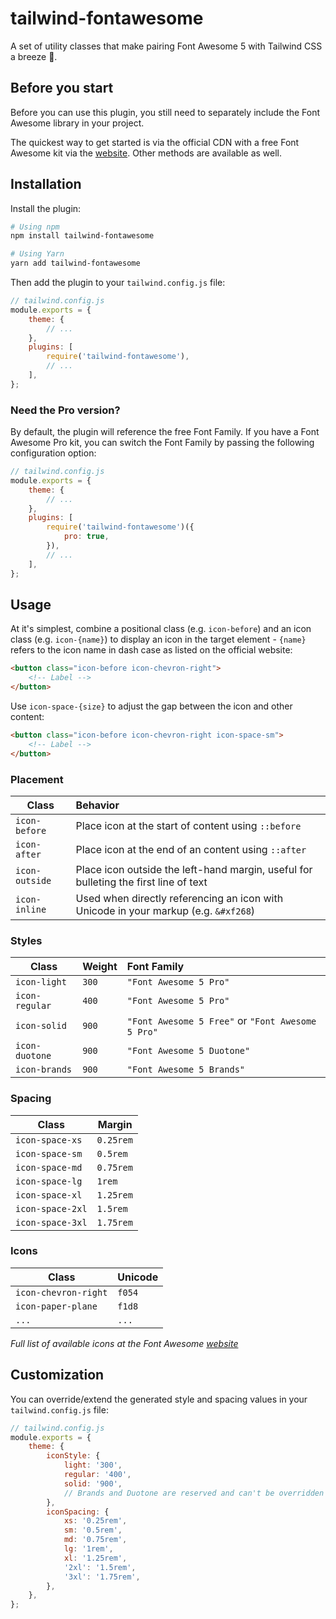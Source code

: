 # tailwind-fontawesome

A set of utility classes that make pairing Font Awesome 5 with Tailwind CSS a breeze 💨.

## Before you start

Before you can use this plugin, you still need to separately include the Font Awesome library in your project.

The quickest way to get started is via the official CDN with a free Font Awesome kit via the [website](https://fontawesome.com/start). Other methods are available as well.

## Installation

Install the plugin:

```sh
# Using npm
npm install tailwind-fontawesome

# Using Yarn
yarn add tailwind-fontawesome
```

Then add the plugin to your `tailwind.config.js` file:

```js
// tailwind.config.js
module.exports = {
    theme: {
        // ...
    },
    plugins: [
        require('tailwind-fontawesome'),
        // ...
    ],
};
```

### Need the Pro version?

By default, the plugin will reference the free Font Family. If you have a Font Awesome Pro kit, you can switch the Font Family by passing the following configuration option:

```js
// tailwind.config.js
module.exports = {
    theme: {
        // ...
    },
    plugins: [
        require('tailwind-fontawesome')({
            pro: true,
        }),
        // ...
    ],
};
```

## Usage

At it's simplest, combine a positional class (e.g. `icon-before`) and an icon class (e.g. `icon-{name}`) to display an icon in the target element - `{name}` refers to the icon name in dash case as listed on the official website:

```html
<button class="icon-before icon-chevron-right">
    <!-- Label -->
</button>
```

Use `icon-space-{size}` to adjust the gap between the icon and other content:

```html
<button class="icon-before icon-chevron-right icon-space-sm">
    <!-- Label -->
</button>
```

### Placement

| Class          | Behavior                                                                            |
| -------------- | :----------------------------------------------------------------------------------- |
| `icon-before`  | Place icon at the start of content using `::before`                                  |
| `icon-after`   | Place icon at the end of an content using `::after`                                  |
| `icon-outside` | Place icon outside the left-hand margin, useful for bulleting the first line of text |
| `icon-inline`  | Used when directly referencing an icon with Unicode in your markup (e.g. `&#xf268`)  |

### Styles

| Class          | Weight | Font Family                                       |
| -------------- | ------ | :------------------------------------------------ |
| `icon-light`   | `300`  | `"Font Awesome 5 Pro"`                            |
| `icon-regular` | `400`  | `"Font Awesome 5 Pro"`                            |
| `icon-solid`   | `900`  | `"Font Awesome 5 Free"` or `"Font Awesome 5 Pro"` |
| `icon-duotone` | `900`  | `"Font Awesome 5 Duotone"`                        |
| `icon-brands`  | `900`  | `"Font Awesome 5 Brands"`                         |

### Spacing

| Class            | Margin    |
| ---------------- | --------- |
| `icon-space-xs`  | `0.25rem` |
| `icon-space-sm`  | `0.5rem`  |
| `icon-space-md`  | `0.75rem` |
| `icon-space-lg`  | `1rem`    |
| `icon-space-xl`  | `1.25rem` |
| `icon-space-2xl` | `1.5rem`  |
| `icon-space-3xl` | `1.75rem` |

### Icons

| Class                | Unicode |
| -------------------- | ------- |
| `icon-chevron-right` | `f054`  |
| `icon-paper-plane`   | `f1d8`  |
| `...`                | `...`   |

_Full list of available icons at the Font Awesome [website](https://fontawesome.com/v5.15/icons)_

## Customization

You can override/extend the generated style and spacing values in your `tailwind.config.js` file:

```js
// tailwind.config.js
module.exports = {
    theme: {
        iconStyle: {
            light: '300',
            regular: '400',
            solid: '900',
            // Brands and Duotone are reserved and can't be overridden
        },
        iconSpacing: {
            xs: '0.25rem',
            sm: '0.5rem',
            md: '0.75rem',
            lg: '1rem',
            xl: '1.25rem',
            '2xl': '1.5rem',
            '3xl': '1.75rem',
        },
    },
};
```
